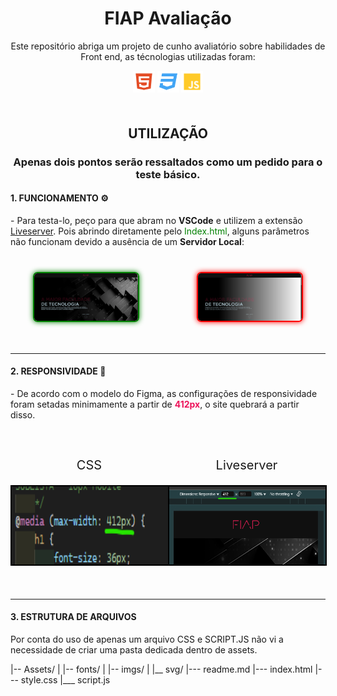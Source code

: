 <h1 align="center">FIAP Avaliação </h1>

<p align="center">Este repositório abriga um projeto de cunho avaliatório sobre habilidades de Front end, as técnologias utilizadas foram: </p>
<!-- ÍCONES -->
<div align="center">
    <img src="https://raw.githubusercontent.com/PKief/vscode-material-icon-theme/main/icons/html.svg" alt="html" width="35" height="35" /> 
    <img src="https://raw.githubusercontent.com/PKief/vscode-material-icon-theme/main/icons/css.svg" alt="css" width="35" height="35" />
    <img src="https://raw.githubusercontent.com/PKief/vscode-material-icon-theme/main/icons/javascript.svg" alt="javascript" width="35" height="35" />
</div>
<!-- ÍCONES -->
<h2 align="center" style="margin-top:50px">UTILIZAÇÃO</h2>
<h3 align="center">Apenas dois pontos serão ressaltados como um pedido para o teste básico.</h3>

<h4>1. FUNCIONAMENTO ⚙</h4>
- Para testa-lo, peço para que abram no <b>VSCode</b> e utilizem a extensão <a href="https://marketplace.visualstudio.com/items?itemName=ritwickdey.LiveServer">Liveserver</a>. Pois abrindo diretamente pelo <span style="color:green">Index.html</span>, alguns parâmetros não funcionam devido a ausência de um <b>Servidor Local</b>:


<div style="display:flex; flex-direction:colum; justify-content: space-around; margin-top:40px; margin-bottom:50px">
<img src="Assets/documentacao/1-homepage_funcionando.png" width="33%" style="border:2px solid green; border-radius:7px; box-shadow: 0px 0px 8px green; margin-right:20px" alt="Liveserver">
<img src="Assets/documentacao/2-homepage_crashando.png" width="33%" style="border:2px solid red; border-radius:7px; box-shadow: 0px 0px 8px red" alt="Index direto">
</div>


---
<h4>2. RESPONSIVIDADE 📱</h4>
- De acordo com o modelo do Figma, as configurações de responsividade foram setadas minimamente a partir de <b style="color:#ED145B" >412px</b>, o site quebrará a partir disso.

<div style="display:flex; flex-direction:row; justify-content: space-around; align-itens:center; margin-top:40px; width:100%; margin-bottom:50px">
<div>
<p align="center" style="font-size:20px">CSS</p>
<img src="Assets/documentacao/3-config_responsividade.png" width="250px" height="125px" style="border:2px solid black;" alt="Liveserver">
</div>
<div>
<p align="center" style="font-size:20px">Liveserver</p>
<img src="Assets/documentacao/4-config_responsividade_screen.png" width="250px" height="125px" style="border:2px solid black;" alt="Liveserver">
</div>
</div>

---
<h4>3. ESTRUTURA DE ARQUIVOS</h4>
Por conta do uso de apenas um arquivo CSS e SCRIPT.JS não vi a necessidade de criar uma pasta dedicada dentro de assets.

|-- Assets/
| |-- fonts/
| |-- imgs/
| |__ svg/
|--- readme.md
|--- index.html
|--- style.css
|___ script.js




